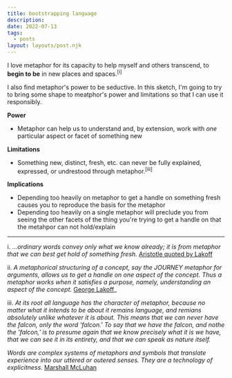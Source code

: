```yaml
---
title: bootstrapping language
description: 
date: 2022-07-13
tags:
  - posts
layout: layouts/post.njk
---
```


I love metaphor for its capacity to help myself and others transcend, to **begin to be** in new places and spaces.<sup>[i]</sup>

I also find metaphor's power to be seductive. In this sketch, I'm going to try to bring some shape to meatphor's power and limitations so that I can use it responsibly.

**Power**
- Metaphor can help us to understand and, by extension, work with  _one_ particular aspect or facet of something new



**Limitations**
- Something new, distinct, fresh, etc. can never be fully explained, expressed, or undrestood through metaphor.<sup>[iii]</sup>

**Implications**
- Depending too heavily on metaphor to get a handle on something fresh causes you to reproduce the basis for the metaphor 
- Depending too heavily on a single metaphor will preclude you from seeing the other facets of the thing you're trying to get a handle on that the metahpor can not hold/explain




---
i. _...ordinary words convey only what we know already; it is from metaphor that we can best get hold of something fresh._ [Aristotle quoted by Lakoff](https://en.wikipedia.org/wiki/Metaphors_We_Live_By)

ii. _A metaphorical structuring of a concept, say the JOURNEY metaphor for arguments, allows us to get a handle on one aspect of the concept. Thus a metaphor works when it satisfies a purpose, namely, understanding an aspect of the concept._ [George Lakoff](https://en.wikipedia.org/wiki/Metaphors_We_Live_By)_


iii. _At its root all language has the character of metaphor, because no matter what it intends to be about it remains language, and remians absolutely unlike whatever it is about. This means that we can never have the falcon, only the word 'falcon.' To say that we have the falcon, and nothe the 'falcon,' is to presume again that we know precisely what it is we have, that we can see it in its entirety, and that we can speak as nature itself._

_Words are complex systems of metaphors and symbols that translate experience into our uttered or outered senses. They are a technology of explicitness._ [Marshall McLuhan](https://en.wikipedia.org/wiki/Understanding_Media)

